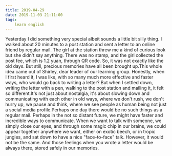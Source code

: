 ```yaml
---
title: 2019-04-29
date: 2019-11-03 21:11:00
tags:
    learn english
---
```

Yesterday I did something very special albeit sounds a little bit silly thing. I walked about 20 minutes to a post station and sent a letter to an online friend by regular mail. The girl at the station threw me a kind of curious look but she didn't say anything. There was no stamp, and the girl collected the post fee, which is 1.2 yuan, through QR code. So, it was not exactly like the old days. But still, precious memories have all been brought up.This whole idea came out of Shirley, dear leader of our learning group. Honestly, when I first heard it, I was like, with so many much more effective and faster ways, who would go back to writing a letter? But when I settled down, writing the letter with a pen, walking to the post station and mailing it, it felt so different.It's not just about nostalgia, it's about slowing down and communicating with each other in old ways, where we don't rush, we don't hurry up, we pause and think, where we see people as human being not just a social media profile.Perhaps one day there would be no such things as a regular mail. Perhaps in the not so distant future, we might have faster and incredible ways to communicate. When we want to talk with someone, we simply close our eyes, and through some magic chip in our brains, we could appear together anywhere we want, either on exotic beech, or in tropic jungles, and sat down to have a nice "face-to-face" talk. However, it would not be the same. And those feelings when you wrote a letter would be always there, stored safely in our memories.